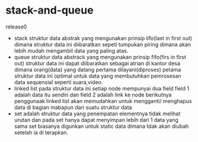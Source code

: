# stack-and-queue
release0
* stack struktur data abstrak yang mengunakan prinsip lifo(last in first out) dimana struktur data ini diibaratkan sepeti tumpukan piring dimana akan lebih mudah mengambil data yang paling atas.
* queue struktur data abstrack yang mengunakan prinsip fifo(firs in first out) struktur data ini dapat diibaratkan sebagai atrian di kantor desa dimana orang(data) yang datang pertama dilayani(diproses) petama struktur data ini optimal untuk data yang membutuhkan pemrosesan data sequensial seperti suara,video.
* linked list pada struktur data ini setiap node mempunyai dua field field 1 adalah data itu sendiri dan field 2 adalah link ke node berikutnya penggunaak linked list akan memudahkan untuk mengganti/ menghapus data di bagian mabapun dari suatu struktur data
* set adalah struktur data yang penempatan elementnya tidak melihat urutan  dan pada set hanya dapat menyimpan lebih dari 1  data yang sama set biasanya digunkan untuk static data dimana tdak akan diubah setelah ia di terapkan.
